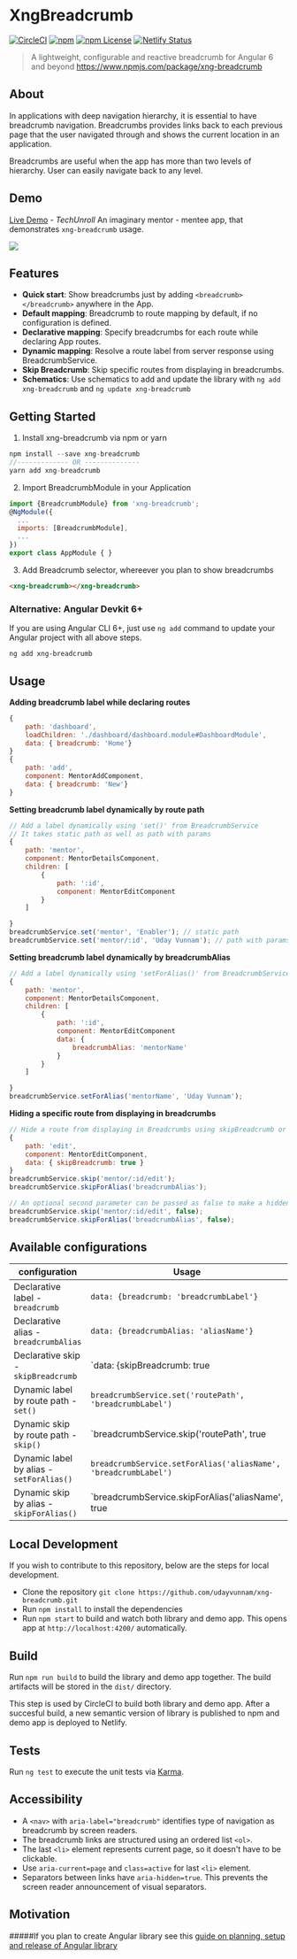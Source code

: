 # XngBreadcrumb

[![CircleCI](https://circleci.com/gh/udayvunnam/xng-breadcrumb.svg?shield&circle-token=:circle-token)](https://circleci.com/gh/udayvunnam/xng-breadcrumb) [![npm](https://img.shields.io/npm/v/xng-breadcrumb.svg)](https://www.npmjs.com/package/xng-breadcrumb) [![npm License](https://img.shields.io/npm/l/xng-breadcrumb.svg)](https://github.com/udayvunnam/xng-breadcrumb/blob/master/LICENSE)
[![Netlify Status](https://api.netlify.com/api/v1/badges/9349b719-39ff-4c7a-bc5a-e8bec8e0f2e1/deploy-status)](https://app.netlify.com/sites/xng-breadcrumb/deploys)

> A lightweight, configurable and reactive breadcrumb for Angular 6 and beyond https://www.npmjs.com/package/xng-breadcrumb

## About

In applications with deep navigation hierarchy, it is essential to have breadcrumb navigation. Breadcrumbs provides links back to each previous page that the user navigated through and shows the current location in an application.

Breadcrumbs are useful when the app has more than two levels of hierarchy. User can easily navigate back to any level.

## Demo

[Live Demo](https://xng-breadcrumb.netlify.com) - _TechUnroll_ An imaginary mentor - mentee app, that demonstrates `xng-breadcrumb` usage.

![](https://user-images.githubusercontent.com/20707504/60205896-0211f080-9870-11e9-9b14-9a3382945c64.gif)

## Features

- **Quick start**: Show breadcrumbs just by adding `<breadcrumb></breadcrumb>` anywhere in the App.
- **Default mapping**: Breadcrumb to route mapping by default, if no configuration is defined.
- **Declarative mapping**: Specify breadcrumbs for each route while declaring App routes.
- **Dynamic mapping**: Resolve a route label from server response using BreadcrumbService.
- **Skip Breadcrumb**: Skip specific routes from displaying in breadcrumbs.
- **Schematics**: Use schematics to add and update the library with `ng add xng-breadcrumb` and `ng update xng-breadcrumb`

## Getting Started

1. Install xng-breadcrumb via npm or yarn

```javascript
npm install --save xng-breadcrumb
//------------- OR --------------
yarn add xng-breadcrumb
```

2. Import BreadcrumbModule in your Application

```javascript
import {BreadcrumbModule} from 'xng-breadcrumb';
@NgModule({
  ...
  imports: [BreadcrumbModule],
  ...
})
export class AppModule { }
```

3. Add Breadcrumb selector, whereever you plan to show breadcrumbs

```html
<xng-breadcrumb></xng-breadcrumb>
```

### Alternative: Angular Devkit 6+

If you are using Angular CLI 6+, just use `ng add` command to update your Angular project with all above steps.

```
ng add xng-breadcrumb
```

## Usage

**Adding breadcrumb label while declaring routes**

```javascript
{
    path: 'dashboard',
    loadChildren: './dashboard/dashboard.module#DashboardModule',
    data: { breadcrumb: 'Home'}
}
{
    path: 'add',
    component: MentorAddComponent,
    data: { breadcrumb: 'New'}
}
```

**Setting breadcrumb label dynamically by route path**

```javascript
// Add a label dynamically using 'set()' from BreadcrumbService
// It takes static path as well as path with params
{
    path: 'mentor',
    component: MentorDetailsComponent,
    children: [
        {
            path: ':id',
            component: MentorEditComponent
        }
    ]

}
breadcrumbService.set('mentor', 'Enabler'); // static path
breadcrumbService.set('mentor/:id', 'Uday Vunnam'); // path with params
```

**Setting breadcrumb label dynamically by breadcrumbAlias**

```javascript
// Add a label dynamically using 'setForAlias()' from BreadcrumbService
{
    path: 'mentor',
    component: MentorDetailsComponent,
    children: [
        {
            path: ':id',
            component: MentorEditComponent
            data: {
                breadcrumbAlias: 'mentorName'
            }
        }
    ]

}
breadcrumbService.setForAlias('mentorName', 'Uday Vunnam');
```

**Hiding a specific route from displaying in breadcrumbs**

```javascript
// Hide a route from displaying in Breadcrumbs using skipBreadcrumb or hide() or hideForAlias()
{
    path: 'edit',
    component: MentorEditComponent,
    data: { skipBreadcrumb: true }
}
breadcrumbService.skip('mentor/:id/edit');
breadcrumbService.skipForAlias('breadcrumbAlias');

// An optional second parameter can be passed as false to make a hidden breadcrumb visible
breadcrumbService.skip('mentor/:id/edit', false);
breadcrumbService.skipForAlias('breadcrumbAlias', false);
```

## Available configurations

| configuration                            | Usage                                                                |
| ---------------------------------------- | -------------------------------------------------------------------- |
| Declarative label - `breadcrumb`         | `data: {breadcrumb: 'breadcrumbLabel'}`                              |
| Declarative alias - `breadcrumbAlias`    | `data: {breadcrumbAlias: 'aliasName'}`                               |
| Declarative skip - `skipBreadcrumb`      | `data: {skipBreadcrumb: true | false }`                              |
| Dynamic label by route path - `set()`    | `breadcrumbService.set('routePath', 'breadcrumbLabel')`              |
| Dynamic skip by route path - `skip()`    | `breadcrumbService.skip('routePath', true| false(optional))`         |
| Dynamic label by alias - `setForAlias()` | `breadcrumbService.setForAlias('aliasName', 'breadcrumbLabel')`      |
| Dynamic skip by alias - `skipForAlias()` | `breadcrumbService.skipForAlias('aliasName', true| false(optional))` |

## Local Development

If you wish to contribute to this repository, below are the steps for local development.

- Clone the repository `git clone https://github.com/udayvunnam/xng-breadcrumb.git`
- Run `npm install` to install the dependencies
- Run `npm start` to build and watch both library and demo app. This opens app at `http://localhost:4200/` automatically.

## Build

Run `npm run build` to build the library and demo app together. The build artifacts will be stored in the `dist/` directory.

This step is used by CircleCI to build both library and demo app. After a succesful build, a new semantic version of library is published to npm and demo app is deployed to Netlify.

## Tests

Run `ng test` to execute the unit tests via [Karma](https://karma-runner.github.io).

## Accessibility

- A `<nav>` with `aria-label="breadcrumb"` identifies type of navigation as breadcrumb by screen readers.
- The breadcrumb links are structured using an ordered list `<ol>`.
- The last `<li>` element represents current page, so it doesn't have to be clickable.
- Use `aria-current=page` and `class=active` for last `<li>` element.
- Separators between links have `aria-hidden=true`. This prevents the screen reader announcement of visual separators.

## Motivation

#####If you plan to create Angular library see this [guide on planning, setup and release of Angular library](https://medium.com/@udayvunnam/https-medium-com-udayvunnam-be-the-thanos-of-your-angular-library-320f93ddc9ec)
